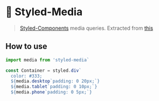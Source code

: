 # 💅 Styled-Media
> [Styled-Components](https://github.com/styled-components/styled-components/) media queries. Extracted from [this](https://github.com/styled-components/styled-components/blob/master/docs/tips-and-tricks.md#media-templates)

## How to use

```javascript
import media from 'styled-media`

const Container = styled.div`
  color: #333;
  ${media.desktop`padding: 0 20px;`}
  ${media.tablet`padding: 0 10px;`}
  ${media.phone`padding: 0 5px;`}
```

